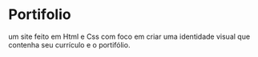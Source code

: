 # Portifolio
um site feito em Html e Css com foco em criar uma identidade visual que contenha seu currículo e o portifólio.
